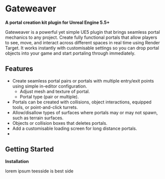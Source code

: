 # Gateweaver
**A portal creation kit plugin for Unreal Engine 5.5+**

Gateweaver is a powerful yet simple UE5 plugin that brings seamless portal mechanics to any project. Create fully functional portals that allow players to see, move, and interact across different spaces in real time using Render Target. It works instantly with customisable settings so you can drop portal objects into your game and start portaling through immediately.

## Features
- Create seamless portal pairs or portals with multiple entry/exit points using simple in-editor configuration.
  - Adjust mesh and texture of portal.
  - Portal type (pair or multiple).
- Portals can be created with collisions, object interactions, equipped tools, or point-and-click turrets.
- Allow/disallow types of surfaces where portals may or may not spawn, such as terrain surfaces.
- Objects or collision boxes that deletes portals.
- Add a customisable loading screen for long distance portals.
- 

## Getting Started
**Installation**

lorem ipsum teesside is best side
